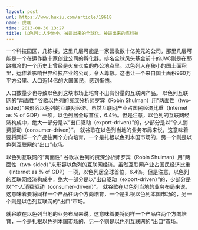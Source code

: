 ```yaml
---
layout: post
url: https://www.huxiu.com/article/19618
name: 虎嗅
time: 2013-08-30 13:27
title: 以色列：人少地小，被逼出来的全球化、被逼出来的高科技
---
```

一个科技园区，几栋楼。这里几层可能是一家营收数十亿美元的公司，那里几层可能是一个在运作数十家创业公司的孵化器。排名全球风头基金前十的JVC则是在耶路撒冷的一个历史上曾经是火车仓库的办公地点里。以色列人在狭小的国土面积里，运作着影响世界科技产业的公司，令人尊敬。这也让一个来自国土面积960万平方公里、人口近14亿的大国国民，感到惭愧。

人口数量少也导致以色列这块市场上培育不出有份量的互联网产品。 以色列互联网的“两面性” 谷歌以色列的资深分析师罗宾（Robin Shulman）用“两面性（two-sided）”来形容以色列的互联网经济。虽然互联网产业占国民经济比重（Internet as % of GDP）一项，以色列居全球首位，6.4％。但是注意，以色列的互联网经济构成中，绝大一部分是以“出口驱动（export-driven）”的，少部分是以“个人消费驱动（consumer-driven）”。 就谷歌在以色列当地的业务布局来说，这意味着要将同样一个产品往两个方向培育，一个是扎根以色列本国市场的，另一个则是以色列互联网的“出口”市场。

以色列互联网的“两面性” 谷歌以色列的资深分析师罗宾（Robin Shulman）用“两面性（two-sided）”来形容以色列的互联网经济。虽然互联网产业占国民经济比重（Internet as % of GDP）一项，以色列居全球首位，6.4％。但是注意，以色列的互联网经济构成中，绝大一部分是以“出口驱动（export-driven）”的，少部分是以“个人消费驱动（consumer-driven）”。 就谷歌在以色列当地的业务布局来说，这意味着要将同样一个产品往两个方向培育，一个是扎根以色列本国市场的，另一个则是以色列互联网的“出口”市场。

就谷歌在以色列当地的业务布局来说，这意味着要将同样一个产品往两个方向培育，一个是扎根以色列本国市场的，另一个则是以色列互联网的“出口”市场。

